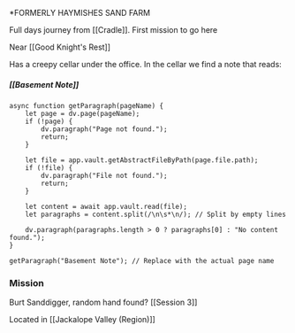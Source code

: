 *FORMERLY HAYMISHES SAND FARM


Full days journey from [[Cradle]].
First mission to go here

Near [[Good Knight's Rest]]

Has a creepy cellar under the office. In the cellar we find a note that reads:

##### [[Basement Note]]
```dataviewjs
async function getParagraph(pageName) {
    let page = dv.page(pageName);
    if (!page) {
        dv.paragraph("Page not found.");
        return;
    }

    let file = app.vault.getAbstractFileByPath(page.file.path);
    if (!file) {
        dv.paragraph("File not found.");
        return;
    }

    let content = await app.vault.read(file);
    let paragraphs = content.split(/\n\s*\n/); // Split by empty lines

    dv.paragraph(paragraphs.length > 0 ? paragraphs[0] : "No content found.");
}

getParagraph("Basement Note"); // Replace with the actual page name

```



### Mission
Burt Sanddigger, random hand found? [[Session 3]]

Located in [[Jackalope Valley (Region)]]